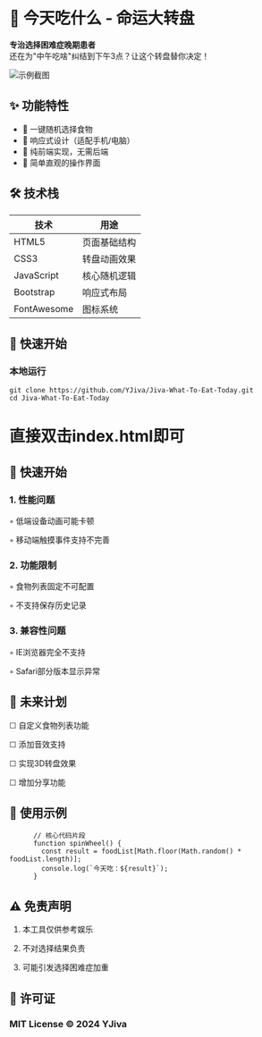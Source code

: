 # 🍜 今天吃什么 - 命运大转盘

**专治选择困难症晚期患者**  
还在为"中午吃啥"纠结到下午3点？让这个转盘替你决定！

![示例截图](https://via.placeholder.com/400x200?text=转盘效果预览图)

## ✨ 功能特性
- 🎡 一键随机选择食物
- 📱 响应式设计（适配手机/电脑）
- 🎨 纯前端实现，无需后端
- 🔄 简单直观的操作界面

## 🛠️ 技术栈
| 技术 | 用途 |
|------|------|
| HTML5 | 页面基础结构 |
| CSS3 | 转盘动画效果 |
| JavaScript | 核心随机逻辑 |
| Bootstrap | 响应式布局 |
| FontAwesome | 图标系统 |

## 🚀 快速开始
### 本地运行
```base
git clone https://github.com/YJiva/Jiva-What-To-Eat-Today.git
cd Jiva-What-To-Eat-Today
```
# 直接双击index.html即可




## 🚀 快速开始

### 1. 性能问题

  ◦ 低端设备动画可能卡顿

  ◦ 移动端触摸事件支持不完善

### 2. 功能限制

  ◦ 食物列表固定不可配置

  ◦ 不支持保存历史记录

### 3. 兼容性问题

  ◦ IE浏览器完全不支持

  ◦ Safari部分版本显示异常

## 🔮 未来计划

☐ 自定义食物列表功能

☐ 添加音效支持

☐ 实现3D转盘效果

☐ 增加分享功能

## 📝 使用示例
```code
      // 核心代码片段
      function spinWheel() {
        const result = foodList[Math.floor(Math.random() * foodList.length)];
        console.log(`今天吃：${result}`);
      }
```

## ⚠️ 免责声明

1. 本工具仅供参考娱乐

2. 不对选择结果负责

3. 可能引发选择困难症加重

## 📜 许可证

### MIT License © 2024 YJiva


